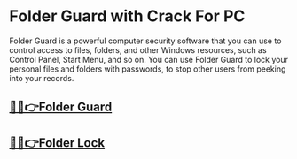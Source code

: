 # Folder Guard with Crack For PC


Folder Guard is a powerful computer security software that you can use to control access to files, folders, and other Windows resources, such as Control Panel, Start Menu, and so on. You can use Folder Guard to lock your personal files and folders with passwords, to stop other users from peeking into your records.



## [🎉🚀👉Folder Guard](http://alipc.pro/dl)

## [🎉🚀👉Folder Lock](http://alipc.pro/dl)
